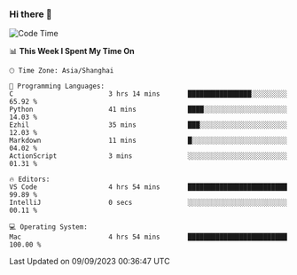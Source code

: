 ### Hi there 👋


<!--START_SECTION:waka-->
![Code Time](http://img.shields.io/badge/Code%20Time-1%2C170%20hrs%2049%20mins-blue)

📊 **This Week I Spent My Time On** 

```text
🕑︎ Time Zone: Asia/Shanghai

💬 Programming Languages: 
C                        3 hrs 14 mins       ████████████████░░░░░░░░░   65.92 % 
Python                   41 mins             ████░░░░░░░░░░░░░░░░░░░░░   14.03 % 
Ezhil                    35 mins             ███░░░░░░░░░░░░░░░░░░░░░░   12.03 % 
Markdown                 11 mins             █░░░░░░░░░░░░░░░░░░░░░░░░   04.02 % 
ActionScript             3 mins              ░░░░░░░░░░░░░░░░░░░░░░░░░   01.31 % 

🔥 Editors: 
VS Code                  4 hrs 54 mins       █████████████████████████   99.89 % 
IntelliJ                 0 secs              ░░░░░░░░░░░░░░░░░░░░░░░░░   00.11 % 

💻 Operating System: 
Mac                      4 hrs 54 mins       █████████████████████████   100.00 % 
```


 Last Updated on 09/09/2023 00:36:47 UTC
<!--END_SECTION:waka-->

<!--
**SillyPasty/SillyPasty** is a ✨ _special_ ✨ repository because its `README.md` (this file) appears on your GitHub profile.

Here are some ideas to get you started:

- 🔭 I’m currently working on ...
- 🌱 I’m currently learning ...
- 👯 I’m looking to collaborate on ...
- 🤔 I’m looking for help with ...
- 💬 Ask me about ...
- 📫 How to reach me: ...
- 😄 Pronouns: ...
- ⚡ Fun fact: ...
-->


